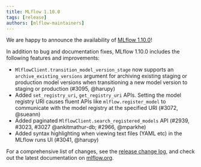 ```yaml
---
title: MLflow 1.10.0
tags: [release]
authors: [mlflow-maintainers]
---
```


We are happy to announce the availability of [MLflow 1.10.0](https://github.com/mlflow/mlflow/releases/tag/v1.10.0)!

In addition to bug and documentation fixes, MLflow 1.10.0 includes the following features and improvements:

- `MlflowClient.transition_model_version_stage` now supports an
  `archive_existing_versions` argument for archiving existing staging or production model
  versions when transitioning a new model version to staging or production (#3095, @harupy)
- Added `set_registry_uri`, `get_registry_uri` APIs. Setting the model registry URI causes
  fluent APIs like `mlflow.register_model` to communicate with the model registry at the specified
  URI (#3072, @sueann)
- Added paginated `MlflowClient.search_registered_models` API (#2939, #3023, #3027 @ankitmathur-db; #2966, @mparkhe)
- Added syntax highlighting when viewing text files (YAML etc) in the MLflow runs UI (#3041, @harupy)

For a comprehensive list of changes, see the [release change log](https://github.com/mlflow/mlflow/releases/tag/v1.10.0), and check out the latest documentation on [mlflow.org](http://mlflow.org/).
